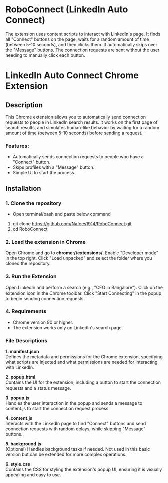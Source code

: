 # RoboConnect (LinkedIn Auto Connect)
The extension uses content scripts to interact with LinkedIn's page. It finds all "Connect" buttons on the page, waits for a random amount of time (between 5-10 seconds), and then clicks them. It automatically skips over the "Message" buttons. The connection requests are sent without the user needing to manually click each button.


# LinkedIn Auto Connect Chrome Extension

## Description
This Chrome extension allows you to automatically send connection requests to people in LinkedIn search results. It works on the first page of search results, and simulates human-like behavior by waiting for a random amount of time (between 5-10 seconds) before sending a request.

### Features:
- Automatically sends connection requests to people who have a "Connect" button.
- Skips profiles with a "Message" button.
- Simple UI to start the process.

## Installation

### 1. Clone the repository

- Open terminal/bash and paste below command
1. git clone https://github.com/Nafees1914/RoboConnect.git
2. cd RoboConnect

### 2. Load the extension in Chrome
Open Chrome and go to **chrome://extensions/.**
Enable "Developer mode" in the top right.
Click "Load unpacked" and select the folder where you cloned the repository.

### 3. Run the Extension
Open LinkedIn and perform a search (e.g., "CEO in Bangalore").
Click on the extension icon in the Chrome toolbar.
Click "Start Connecting" in the popup to begin sending connection requests.

### 4. Requirements
- Chrome version 90 or higher.
- The extension works only on LinkedIn's search page.

### File Descriptions
**1. manifest.json**<br />
Defines the metadata and permissions for the Chrome extension, specifying what scripts are injected and what permissions are needed for interacting with LinkedIn.

**2. popup.html**<br />
Contains the UI for the extension, including a button to start the connection requests and a status message.

**3. popup.js**<br />
Handles the user interaction in the popup and sends a message to content.js to start the connection request process.

**4. content.js**<br />
Interacts with the LinkedIn page to find "Connect" buttons and send connection requests with random delays, while skipping "Message" buttons.

**5. background.js**<br />
(Optional) Handles background tasks if needed. Not used in this basic version but can be extended for more complex operations.

**6. style.css**<br />
Contains the CSS for styling the extension's popup UI, ensuring it is visually appealing and easy to use.
